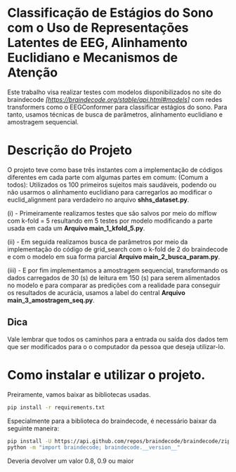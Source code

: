 # Classificação de Estágios do Sono com o Uso de Representações Latentes de EEG, Alinhamento Euclidiano e Mecanismos de Atenção
Este trabalho visa realizar testes com modelos disponibilizados no site do braindecode *[https://braindecode.org/stable/api.html#models]* com redes transformers como 
o EEGConformer para classificar estágios do sono. Para tanto, usamos técnicas de busca de parâmetros, alinhamento euclidiano 
e amostragem sequencial.

# Descrição do Projeto
O projeto teve como base três instantes com a implementação de códigos diferentes em cada parte com algumas partes em comum:
(Comum a todos): Utilizados os 100 primeiros sujeitos mais saudáveis, podendo ou não usarmos o alinhamento euclidiano para
carregarlos ao modificar o euclid_alignment para verdadeiro no arquivo **shhs_dataset.py**.

(i) - Primeiramente realizamos testes que são salvos por meio do mlflow com k-fold = 5 resultando em 5 testes por modelo
modificando a parte usada em cada um **Arquivo main_1_kfold_5.py**.

(ii) - Em seguida realizamos busca de parâmetros por meio da implementação do código de grid_search com o k-fold de 2 do braindecode e com o
modelo em sua forma parcial **Arquivo main_2_busca_param.py**.


(iii) - E por fim implementamos a amostragem sequencial, transformando os dados carregados de 30 (s) de leitura em 150 (s) para serem alimentados
no modelo e para comparar as predições com a realidade para conseguir os resultados de acurácia, usamos a label do central **Arquivo main_3_amostragem_seq.py**.

## Dica
Vale lembrar que todos os caminhos para a entrada ou saída dos dados tem que ser modificados para o o computador da pessoa que deseja utilizar-lo.

# Como instalar e utilizar o projeto.
Preiramente, vamos baixar as bibliotecas usadas.

```bash
pip install -r requirements.txt
```

Especialmente para a biblioteca do braindecode, é necessário baixar da seguinte maneira:
```bash
pip install -U https://api.github.com/repos/braindecode/braindecode/zipball/master#egg=braindecode
python -m "import braindecode; braindecode.__version__"
```
Deveria devolver um valor 0.8, 0.9 ou maior
